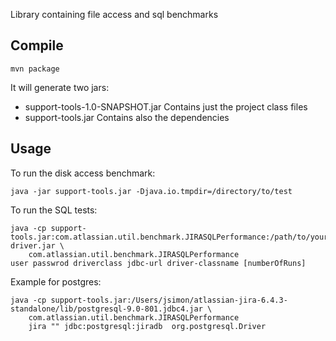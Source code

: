 Library containing file access and sql benchmarks

Compile
-------

    mvn package
	
It will generate two jars:

* support-tools-1.0-SNAPSHOT.jar Contains just the project class files
* support-tools.jar Contains also the dependencies


Usage
-----

To run the disk access benchmark: 

    java -jar support-tools.jar -Djava.io.tmpdir=/directory/to/test
	

To run the SQL tests:

    java -cp support-tools.jar:com.atlassian.util.benchmark.JIRASQLPerformance:/path/to/your/jdbc-driver.jar \
	    com.atlassian.util.benchmark.JIRASQLPerformance
    user passwrod driverclass jdbc-url driver-classname [numberOfRuns]


Example for postgres:

    java -cp support-tools.jar:/Users/jsimon/atlassian-jira-6.4.3-standalone/lib/postgresql-9.0-801.jdbc4.jar \
	    com.atlassian.util.benchmark.JIRASQLPerformance
		jira "" jdbc:postgresql:jiradb  org.postgresql.Driver